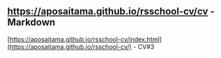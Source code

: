 https://aposaitama.github.io/rsschool-cv/cv - Markdown 
---
[https://aposaitama.github.io/rsschool-cv/index.html](https://aposaitama.github.io/rsschool-cv/) - CV#3
